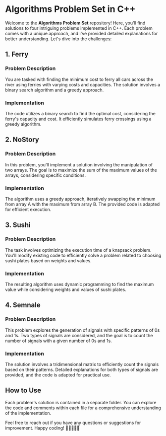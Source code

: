 # Algorithms Problem Set in C++

Welcome to the **Algorithms Problem Set** repository! Here, you'll find solutions to four intriguing problems implemented in C++. Each problem comes with a unique approach, and I've provided detailed explanations for better understanding. Let's dive into the challenges:

## 1. Ferry

### Problem Description
You are tasked with finding the minimum cost to ferry all cars across the river using ferries with varying costs and capacities. The solution involves a binary search algorithm and a greedy approach.

### Implementation
The code utilizes a binary search to find the optimal cost, considering the ferry's capacity and cost. It efficiently simulates ferry crossings using a greedy algorithm. 

## 2. NoStory

### Problem Description
In this problem, you'll implement a solution involving the manipulation of two arrays. The goal is to maximize the sum of the maximum values of the arrays, considering specific conditions.

### Implementation
The algorithm uses a greedy approach, iteratively swapping the minimum from array A with the maximum from array B. The provided code is adapted for efficient execution.

## 3. Sushi

### Problem Description
The task involves optimizing the execution time of a knapsack problem. You'll modify existing code to efficiently solve a problem related to choosing sushi plates based on weights and values.

### Implementation
The resulting algorithm uses dynamic programming to find the maximum value while considering weights and values of sushi plates.

## 4. Semnale

### Problem Description
This problem explores the generation of signals with specific patterns of 0s and 1s. Two types of signals are considered, and the goal is to count the number of signals with a given number of 0s and 1s.

### Implementation
The solution involves a tridimensional matrix to efficiently count the signals based on their patterns. Detailed explanations for both types of signals are provided, and the code is adapted for practical use.

## How to Use

Each problem's solution is contained in a separate folder. You can explore the code and comments within each file for a comprehensive understanding of the implementation.

Feel free to reach out if you have any questions or suggestions for improvement. Happy coding! 🚀👩‍💻👨‍💻
